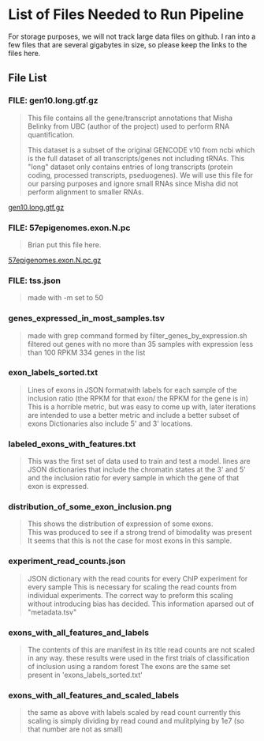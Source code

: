 List of Files Needed to Run Pipeline
====================================

For storage purposes, we will not track large data files on
github. I ran into a few files that are several gigabytes in
size, so please keep the links to the files here.

File List
---------

### FILE: gen10.long.gtf.gz ###

> This file contains all the gene/transcript annotations that
> Misha Belinky from UBC (author of the project) used to 
> perform RNA quantification. 
>
> This dataset is a subset of the original GENCODE v10 from ncbi
> which is the full dataset of all transcripts/genes not including
> tRNAs. This "long" dataset only contains entries of long
> transcripts (protein coding, processed transcripts, pseduogenes).
> We will use this file for our parsing purposes and ignore small
> RNAs since Misha did not perform alignment to smaller RNAs.

[gen10.long.gtf.gz](http://egg2.wustl.edu/roadmap/data/byDataType/rna/annotations/gen10.long.gtf.gz)

### FILE: 57epigenomes.exon.N.pc ###

> Brian put this file here.

[57epigenomes.exon.N.pc.gz](http://egg2.wustl.edu/roadmap/data/byDataType/rna/expression/57epigenomes.exon.N.pc.gz)

### FILE: tss.json ###

> made with -m set to 50


### genes\_expressed\_in\_most\_samples.tsv
> made with grep command formed by filter\_genes\_by\_expression.sh
> filtered out genes with no more than 35 samples with expression less than 100 RPKM
> 334 genes in the list

### exon\_labels\_sorted.txt 
> Lines of exons in JSON formatwith labels for each sample of the inclusion ratio 
> (the RPKM for that exon/ the RPKM for the gene is in)
> This is a horrible metric, but was easy to come up with, later iterations are intended to 
> use a better metric and include a better subset of exons
> Dictionaries also include 5' and 3' locations.

### labeled\_exons\_with\_features.txt
> This was the first set of data used to train and test a model.
> lines are JSON dictionaries that include the chromatin states at the 3' and 
> 5' and the inclusion ratio for every sample in which the gene of 
> that exon is expressed.

### distribution\_of\_some\_exon\_inclusion.png 
> This shows the distribution of expression of some exons.  
> This was produced to see if a strong trend of bimodality was present
> It seems that this is not the case for most exons in this sample.

### experiment\_read\_counts.json
> JSON dictionary with the read counts for every ChIP experiment for every sample
> This is necessary for scaling the read counts from individual experiments.
> The correct way to preform this scaling without introducing bias has decided.
> This information aparsed out of "metadata.tsv"


### exons\_with\_all\_features\_and\_labels
> The contents of this are manifest in its title
> read counts are not scaled in any way.
> these results were used in the first trials of classification of inclusion using a random forest
> The exons are the same set present in \'exons\_labels\_sorted.txt\'

### exons\_with\_all\_features\_and\_scaled\_labels
> the same as above with labels scaled by read count
> currently this scaling is simply dividing by read cound and mulitplying by 1e7 (so that number are not as small)
